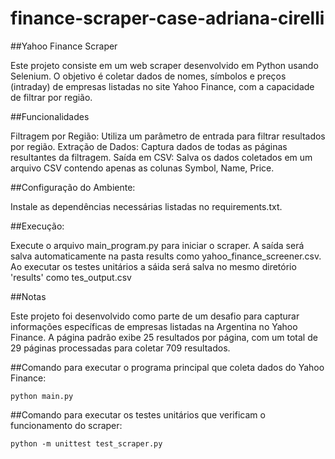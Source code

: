 # finance-scraper-case-adriana-cirelli

##Yahoo Finance Scraper

Este projeto consiste em um web scraper desenvolvido em Python usando Selenium. O objetivo é coletar dados de nomes, símbolos e preços (intraday) de empresas listadas no site Yahoo Finance, com a capacidade de filtrar por região.

##Funcionalidades

Filtragem por Região: Utiliza um parâmetro de entrada para filtrar resultados por região.
Extração de Dados: Captura dados de todas as páginas resultantes da filtragem.
Saída em CSV: Salva os dados coletados em um arquivo CSV contendo apenas as colunas Symbol, Name, Price.

##Configuração do Ambiente:

Instale as dependências necessárias listadas no requirements.txt.

##Execução:

Execute o arquivo main_program.py para iniciar o scraper.
A saída será salva automaticamente na pasta results como yahoo_finance_screener.csv.
Ao executar os testes unitários a sáida será salva no mesmo diretório 'results' como tes_output.csv

##Notas

Este projeto foi desenvolvido como parte de um desafio para capturar informações específicas de empresas listadas na Argentina no Yahoo Finance.
A página padrão exibe 25 resultados por página, com um total de 29 páginas processadas para coletar 709 resultados.

##Comando para executar o programa principal que coleta dados do Yahoo Finance:

```python main.py```

##Comando para executar os testes unitários que verificam o funcionamento do scraper:

```python -m unittest test_scraper.py```

